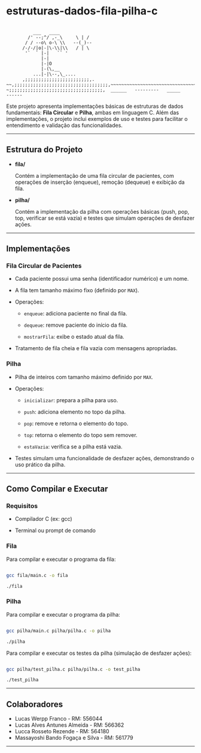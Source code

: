 # estruturas-dados-fila-pilha-c

```

          ___   ____
        /' --;^/ ,-_\     \ | /
       / / --o\ o-\ \\   --(_)--
      /-/-/|o|-|\-\\|\\   / | \
       '`  ` |-|   `` '
             |-|
             |-|O
             |-(\,__
          ...|-|\--,\_....
      ,;;;;;;;;;;;;;;;;;;;;;;;;,.
~~,;;;;;;;;;;;;;;;;;;;;;;;;;;;;;;;;;;;,~~~~~~~~~~~~~~~~~~~~~~~~~~~~~~~~~~~~~~~
~;;;;;;;;;;;;;;;;;;;;;;;;;;;;;;;;;;;,  ______   ---------   _____     ------
```

Este projeto apresenta implementações básicas de estruturas de dados fundamentais: **Fila Circular** e **Pilha**, ambas em linguagem C. Além das implementações, o projeto inclui exemplos de uso e testes para facilitar o entendimento e validação das funcionalidades.


---


## Estrutura do Projeto


- **fila/**  

  Contém a implementação de uma fila circular de pacientes, com operações de inserção (enqueue), remoção (dequeue) e exibição da fila.


- **pilha/**  

  Contém a implementação da pilha com operações básicas (push, pop, top, verificar se está vazia) e testes que simulam operações de desfazer ações.


---


## Implementações


### Fila Circular de Pacientes


- Cada paciente possui uma senha (identificador numérico) e um nome.

- A fila tem tamanho máximo fixo (definido por `MAX`).

- Operações:

  - `enqueue`: adiciona paciente no final da fila.

  - `dequeue`: remove paciente do início da fila.

  - `mostrarFila`: exibe o estado atual da fila.

- Tratamento de fila cheia e fila vazia com mensagens apropriadas.


### Pilha


- Pilha de inteiros com tamanho máximo definido por `MAX`.

- Operações:

  - `inicializar`: prepara a pilha para uso.

  - `push`: adiciona elemento no topo da pilha.

  - `pop`: remove e retorna o elemento do topo.

  - `top`: retorna o elemento do topo sem remover.

  - `estaVazia`: verifica se a pilha está vazia.

- Testes simulam uma funcionalidade de desfazer ações, demonstrando o uso prático da pilha.


---


## Como Compilar e Executar


### Requisitos


- Compilador C (ex: gcc)

- Terminal ou prompt de comando


### Fila


Para compilar e executar o programa da fila:


```bash

gcc fila/main.c -o fila

./fila
```


### Pilha


Para compilar e executar o programa da pilha:


```bash

gcc pilha/main.c pilha/pilha.c -o pilha

./pilha
```


Para compilar e executar os testes da pilha (simulação de desfazer ações):


```bash

gcc pilha/test_pilha.c pilha/pilha.c -o test_pilha

./test_pilha
```


---

## Colaboradores
- Lucas Werpp Franco - RM: 556044
- Lucas Alves Antunes Almeida - RM: 566362
- Lucca Rosseto Rezende - RM: 564180
- Massayoshi Bando Fogaça e Silva - RM: 561779

---
